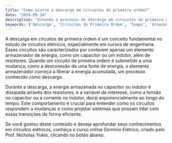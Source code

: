 ```yaml
---
title: "Como ocorre a descarga em circuitos de primeira ordem?"
date: "2024-09-14"
description: "Entenda o processo de descarga em circuitos de primeira ordem e sua importância no estudo de circuitos elétricos."
keywords: ['Descarga', 'Circuitos de Primeira Ordem', 'Tempo', 'Armazenada', 'Variável']
---
```


A descarga em circuitos de primeira ordem é um conceito fundamental no estudo de circuitos elétricos, especialmente em cursos de engenharia. Esses circuitos são caracterizados por conterem apenas um elemento armazenador de energia, como um capacitor ou um indutor, além de resistores. Quando um circuito de primeira ordem é submetido a uma mudança, como a desconexão de uma fonte de energia, o elemento armazenador começa a liberar a energia acumulada, um processo conhecido como descarga.

Durante a descarga, a energia armazenada no capacitor ou indutor é dissipada através dos resistores, e a variável de interesse, como a tensão no capacitor ou a corrente no indutor, decai exponencialmente ao longo do tempo. Este comportamento é crucial para entender como os circuitos respondem a mudanças e como projetar sistemas que possam lidar com essas transições de forma eficiente.

Se você gostou deste conteúdo e deseja aprofundar seus conhecimentos em circuitos elétricos, conheça o curso online Domínio Elétrico, criado pelo Prof. Nicholas Yukio, clicando no botão abaixo.